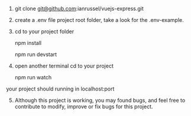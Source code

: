 1. git clone git@github.com:ianrussel/vuejs-express.git

2. create a .env file project root folder, take a look for the .env-example.

3. cd to your project folder

    npm install

    npm run devstart


4. open another terminal
   cd to your project

    npm run watch

your project should running in localhost:port


5. Although this project is working, you may found bugs, and feel free to contribute to modify, improve or fix bugs for this project.
